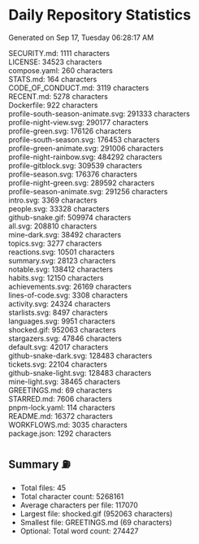 # Daily Repository Statistics
Generated on Sep 17, Tuesday 06:28:17 AM  

SECURITY.md: 1111 characters  
LICENSE: 34523 characters  
compose.yaml: 260 characters  
STATS.md: 164 characters  
CODE_OF_CONDUCT.md: 3119 characters  
RECENT.md: 5278 characters  
Dockerfile: 922 characters  
profile-south-season-animate.svg: 291333 characters  
profile-night-view.svg: 290177 characters  
profile-green.svg: 176126 characters  
profile-south-season.svg: 176453 characters  
profile-green-animate.svg: 291006 characters  
profile-night-rainbow.svg: 484292 characters  
profile-gitblock.svg: 309539 characters  
profile-season.svg: 176376 characters  
profile-night-green.svg: 289592 characters  
profile-season-animate.svg: 291256 characters  
intro.svg: 3369 characters  
people.svg: 33328 characters  
github-snake.gif: 509974 characters  
all.svg: 208810 characters  
mine-dark.svg: 38492 characters  
topics.svg: 3277 characters  
reactions.svg: 10501 characters  
summary.svg: 28123 characters  
notable.svg: 138412 characters  
habits.svg: 12150 characters  
achievements.svg: 26169 characters  
lines-of-code.svg: 3308 characters  
activity.svg: 24324 characters  
starlists.svg: 8497 characters  
languages.svg: 9951 characters  
shocked.gif: 952063 characters  
stargazers.svg: 47846 characters  
default.svg: 42017 characters  
github-snake-dark.svg: 128483 characters  
tickets.svg: 22104 characters  
github-snake-light.svg: 128483 characters  
mine-light.svg: 38465 characters  
GREETINGS.md: 69 characters  
STARRED.md: 7606 characters  
pnpm-lock.yaml: 114 characters  
README.md: 16372 characters  
WORKFLOWS.md: 3035 characters  
package.json: 1292 characters  

## Summary ⛽  
- Total files: 45  
- Total character count: 5268161  
- Average characters per file: 117070  
- Largest file: shocked.gif (952063 characters)  
- Smallest file: GREETINGS.md (69 characters)  
- Optional: Total word count: 274427  
